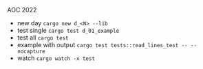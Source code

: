 AOC 2022

* new day `cargo new d_<N> --lib`
* test single `cargo test d_01_example`
* test all `cargo test`
* example with output `cargo test tests::read_lines_test -- --nocapture`
* watch `cargo watch -x test`
